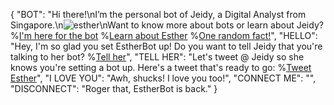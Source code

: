 {
    "BOT": "Hi there!\nI’m the personal bot of Jeidy, a Digital Analyst from Singapore.\n![esther](https://raw.githubusercontent.com/esthercrawford/smooch-bot-example/master/img/esther.jpg)\nWant to know more about bots or learn about Jeidy? %[I'm here for the bot](postback:here_for_the_bot) %[Learn about Esther](postback:learn_about_esther) %[One random fact!](postback:random_fact)",
    "HELLO": "Hey, I'm so glad you set EstherBot up! Do you want to tell Jeidy that you're talking to her bot? %[Tell her](postback:twitter)",
    "TELL HER": "Let's tweet @ Jeidy so she knows you're setting a bot up. Here's a tweet that's ready to go: %[Tweet Esther](http://bit.ly/estherbot-tweet)",
    "I LOVE YOU": "Awh, shucks! I love you too!",
    "CONNECT ME": "",
    "DISCONNECT": "Roger that, EstherBot is back."
}

